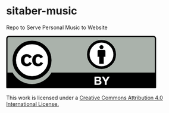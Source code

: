 # sitaber-music
Repo to Serve Personal Music to Website

![Creative Commons License](./by.png)


This work is licensed under a [Creative Commons Attribution 4.0 International License.](http://creativecommons.org/licenses/by/4.0/)
